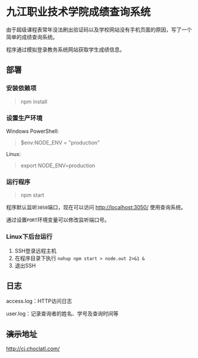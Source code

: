 # 九江职业技术学院成绩查询系统

由于超级课程表常年没法刷出验证码以及学校网站没有手机页面的原因，写了一个简单的成绩查询系统。

程序通过模拟登录教务系统网站获取学生成绩信息。

## 部署

### 安装依赖项
> npm install

### 设置生产环境
Windows PowerShell:
> $env:NODE_ENV = "production"

Linux:
> export NODE_ENV=production

### 运行程序
> npm start

程序默认监听`3050`端口，现在可以访问 <http://localhost:3050/> 使用查询系统。

通过设置`PORT`环境变量可以修改监听端口号。

### Linux下后台运行
1. SSH登录远程主机
2. 在程序目录下执行 `nohup npm start > node.out 2>&1 &`
3. 退出SSH

## 日志

access.log：HTTP访问日志

user.log：记录查询者的姓名、学号及查询时间等


## ~~演示~~地址

<http://cj.choclatl.com/>